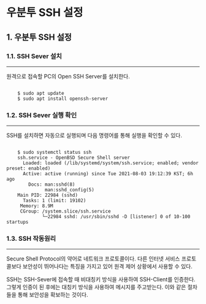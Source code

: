 # 우분투 SSH 설정

## 1. 우분투 SSH 설정

### 1.1. SSH Sever 설치
--------------------------------------------------------------------------------
  원격으로 접속할 PC의 Open SSH Server를 설치한다. 

``` terminal

	$ sudo apt update
	$ sudo apt install openssh-server

```

### 1.2. SSH Sever 실행 확인
--------------------------------------------------------------------------------
  SSH를 설치하면 자동으로 실행되며 다음 명령어를 통해 실행을 확인할 수 있다.

``` terminal

	$ sudo systemctl status ssh
	ssh.service - OpenBSD Secure Shell server
   	  Loaded: loaded (/lib/systemd/system/ssh.service; enabled; vendor preset: enabled)
      Active: active (running) since Tue 2021-08-03 19:12:39 KST; 6h ago
        Docs: man:sshd(8)
              man:sshd_config(5)
    Main PID: 22984 (sshd)
      Tasks: 1 (limit: 19102)
     Memory: 8.9M
     CGroup: /system.slice/ssh.service
             └─22984 sshd: /usr/sbin/sshd -D [listener] 0 of 10-100 startups

```

### 1.3. SSH 작동원리
--------------------------------------------------------------------------------
  Secure Shell Protocol의 약어로 네트워크 프로토콜이다. 다른 인터넷 서비스 프로토콜보다 보안성이 뛰어나다는 특징을 가지고 있어 원격 제어 상황에서 사용할 수 있다. 

  SSH는 SSH-Sever에 접속할 때 비대칭키 방식을 사용하여 SSH-Client를 인증한다. 그렇게 인증이 된 후에는 대칭키 방식을 사용하여 메시지를 주고받는다. 이와 같은 절차들을 통해 보안성을 확보하는 것이다. 

  

